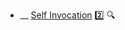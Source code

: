 * __ [Self Invocation](./uml/sequenceDiagrams/selfInvocation) :two: <trigger for="pop:sequence-diagrams-selfInvocation-preview">:mag:</trigger>

<popover id="pop:sequence-diagrams-selfInvocation-preview" title=":mag: Self Invocation" placement="right">
  <div slot="content">
    <include src=".\preview.md" />
  </div>
</popover>
